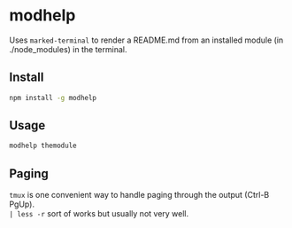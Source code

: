 # modhelp

Uses `marked-terminal` to render a README.md from an installed module (in ./node_modules) in the terminal.

## Install

```sh
npm install -g modhelp
```

## Usage

```sh
modhelp themodule
```

## Paging

`tmux` is one convenient way to handle paging through the output (Ctrl-B PgUp).  
`| less -r` sort of works but usually not very well.
